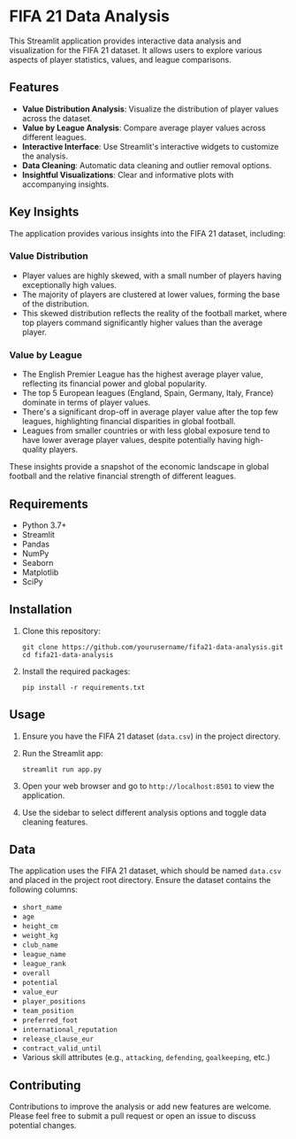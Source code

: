 # FIFA 21 Data Analysis

This Streamlit application provides interactive data analysis and visualization for the FIFA 21 dataset. It allows users to explore various aspects of player statistics, values, and league comparisons.

## Features

- **Value Distribution Analysis**: Visualize the distribution of player values across the dataset.
- **Value by League Analysis**: Compare average player values across different leagues.
- **Interactive Interface**: Use Streamlit's interactive widgets to customize the analysis.
- **Data Cleaning**: Automatic data cleaning and outlier removal options.
- **Insightful Visualizations**: Clear and informative plots with accompanying insights.

## Key Insights

The application provides various insights into the FIFA 21 dataset, including:

### Value Distribution
- Player values are highly skewed, with a small number of players having exceptionally high values.
- The majority of players are clustered at lower values, forming the base of the distribution.
- This skewed distribution reflects the reality of the football market, where top players command significantly higher values than the average player.

### Value by League
- The English Premier League has the highest average player value, reflecting its financial power and global popularity.
- The top 5 European leagues (England, Spain, Germany, Italy, France) dominate in terms of player values.
- There's a significant drop-off in average player value after the top few leagues, highlighting financial disparities in global football.
- Leagues from smaller countries or with less global exposure tend to have lower average player values, despite potentially having high-quality players.

These insights provide a snapshot of the economic landscape in global football and the relative financial strength of different leagues.

## Requirements

- Python 3.7+
- Streamlit
- Pandas
- NumPy
- Seaborn
- Matplotlib
- SciPy

## Installation

1. Clone this repository:
   ```
   git clone https://github.com/yourusername/fifa21-data-analysis.git
   cd fifa21-data-analysis
   ```

2. Install the required packages:
   ```
   pip install -r requirements.txt
   ```

## Usage

1. Ensure you have the FIFA 21 dataset (`data.csv`) in the project directory.

2. Run the Streamlit app:
   ```
   streamlit run app.py
   ```

3. Open your web browser and go to `http://localhost:8501` to view the application.

4. Use the sidebar to select different analysis options and toggle data cleaning features.

## Data

The application uses the FIFA 21 dataset, which should be named `data.csv` and placed in the project root directory. Ensure the dataset contains the following columns:

- `short_name`
- `age`
- `height_cm`
- `weight_kg`
- `club_name`
- `league_name`
- `league_rank`
- `overall`
- `potential`
- `value_eur`
- `player_positions`
- `team_position`
- `preferred_foot`
- `international_reputation`
- `release_clause_eur`
- `contract_valid_until`
- Various skill attributes (e.g., `attacking`, `defending`, `goalkeeping`, etc.)

## Contributing

Contributions to improve the analysis or add new features are welcome. Please feel free to submit a pull request or open an issue to discuss potential changes.
